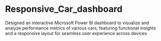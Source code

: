# Responsive_Car_dashboard
Designed an interactive Microsoft Power BI dashboard to visualize and analyze performance metrics of various cars, featuring functional insights and a responsive layout for seamless user experience across devices
